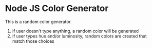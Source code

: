 # Node JS Color Generator

This is a random color generator.

1. if user doesn't type anything, a random color will be generated
2. if user types hue and/or luminosity, random colors are created that match those choices
